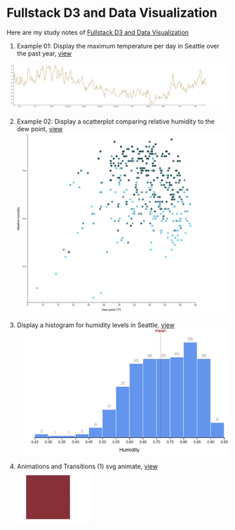 # Fullstack D3 and Data Visualization

Here are my study notes of [Fullstack D3 and Data Visualization](https://www.fullstack.io/fullstack-d3)

1. Example 01: Display the maximum temperature per day in Seattle over the past year, [view](https://pcu.gitee.io/fullstack_d3_and_data_visualization/01-making-your-first-chart/index.html)

![01-making-your-first-chart](images/01-making-your-first-chart_.png)

2. Example 02: Display a scatterplot comparing relative humidity to the dew point, [view](https://pcu.gitee.io/fullstack_d3_and_data_visualization/02-making-a-scatterplot/index.html)
   ![02-making-a-scatterplot](images/02-making-a-scatterplot.png)

3. Display a histogram for humidity levels in Seattle, [view](https://pcu.gitee.io/fullstack_d3_and_data_visualization/03-making-a-bar-chart/index.html)
   ![03-making-a-bar-chart](images/03-making-a-bar-chart.png)

4. Animations and Transitions
   (1) svg animate, [view](https://pcu.gitee.io/fullstack_d3_and_data_visualization/04-animations-and-transitions/svg-animate.html)
   ![svg animate](images/04-svg-animate.gif)
